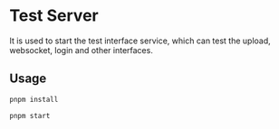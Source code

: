 # Test Server

It is used to start the test interface service, which can test the upload, websocket, login and other interfaces.

## Usage

```bash
pnpm install
```

```bash
pnpm start
```
